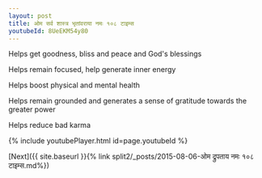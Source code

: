 ```yaml
---
layout: post
title: ओम सर्व शास्त्र भृतांवराया नमः १०८ टाइम्स
youtubeId: 8UeEKM54y80
---
```

 
 
Helps get goodness, bliss and peace and God's blessings
 
Helps remain focused, help generate inner energy 
 
Helps boost physical and mental health 
 
Helps remain grounded and generates a sense of gratitude towards the greater power 
 
Helps reduce bad karma
 
 
 
 


{% include youtubePlayer.html id=page.youtubeId %}
 
[Next]({{ site.baseurl }}{% link  split2/_posts/2015-08-06-ओम द्रुपताय नमः १०८ टाइम्स.md%})
 
